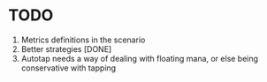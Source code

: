 # TODO

1. Metrics definitions in the scenario
2. Better strategies [DONE]
3. Autotap needs a way of dealing with floating mana, or else being conservative with tapping

